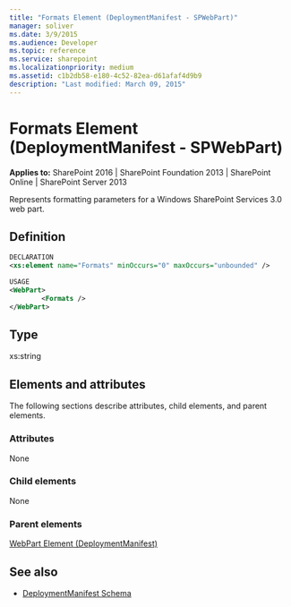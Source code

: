 ```yaml
---
title: "Formats Element (DeploymentManifest - SPWebPart)"
manager: soliver
ms.date: 3/9/2015
ms.audience: Developer
ms.topic: reference
ms.service: sharepoint
ms.localizationpriority: medium
ms.assetid: c1b2db58-e180-4c52-82ea-d61afaf4d9b9
description: "Last modified: March 09, 2015"
---
```


# Formats Element (DeploymentManifest - SPWebPart)

**Applies to:** SharePoint 2016 | SharePoint Foundation 2013 | SharePoint Online | SharePoint Server 2013 
  
Represents formatting parameters for a Windows SharePoint Services 3.0 web part.

## Definition

```XML
DECLARATION
<xs:element name="Formats" minOccurs="0" maxOccurs="unbounded" />

USAGE
<WebPart>
        <Formats />
</WebPart>

```

## Type

xs:string
  
## Elements and attributes

The following sections describe attributes, child elements, and parent elements.

### Attributes

None
   
### Child elements

None
   
### Parent elements

[WebPart Element (DeploymentManifest)](webpart-element-deploymentmanifest.md)
   
## See also

- [DeploymentManifest Schema](deploymentmanifest-schema.md)

